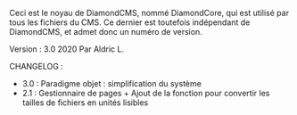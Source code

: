 Ceci est le noyau de DiamondCMS, nommé DiamondCore, qui est utilisé par tous les fichiers du CMS.
Ce dernier est toutefois indépendant de DiamondCMS, et admet donc un numéro de version.

Version : 3.0 2020
Par Aldric L.

CHANGELOG : 
- 3.0 : Paradigme objet : simplification du système
- 2.1 : Gestionnaire de pages + Ajout de la fonction pour convertir les tailles de fichiers en unités lisibles